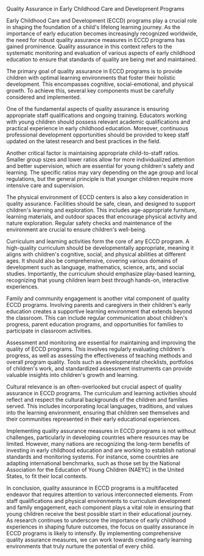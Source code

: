 Quality Assurance in Early Childhood Care and Development Programs

Early Childhood Care and Development (ECCD) programs play a crucial role in shaping the foundation of a child's lifelong learning journey. As the importance of early education becomes increasingly recognized worldwide, the need for robust quality assurance measures in ECCD programs has gained prominence. Quality assurance in this context refers to the systematic monitoring and evaluation of various aspects of early childhood education to ensure that standards of quality are being met and maintained.

The primary goal of quality assurance in ECCD programs is to provide children with optimal learning environments that foster their holistic development. This encompasses cognitive, social-emotional, and physical growth. To achieve this, several key components must be carefully considered and implemented.

One of the fundamental aspects of quality assurance is ensuring appropriate staff qualifications and ongoing training. Educators working with young children should possess relevant academic qualifications and practical experience in early childhood education. Moreover, continuous professional development opportunities should be provided to keep staff updated on the latest research and best practices in the field.

Another critical factor is maintaining appropriate child-to-staff ratios. Smaller group sizes and lower ratios allow for more individualized attention and better supervision, which are essential for young children's safety and learning. The specific ratios may vary depending on the age group and local regulations, but the general principle is that younger children require more intensive care and supervision.

The physical environment of ECCD centers is also a key consideration in quality assurance. Facilities should be safe, clean, and designed to support children's learning and exploration. This includes age-appropriate furniture, learning materials, and outdoor spaces that encourage physical activity and nature exploration. Regular safety checks and maintenance of the environment are crucial to ensure children's well-being.

Curriculum and learning activities form the core of any ECCD program. A high-quality curriculum should be developmentally appropriate, meaning it aligns with children's cognitive, social, and physical abilities at different ages. It should also be comprehensive, covering various domains of development such as language, mathematics, science, arts, and social studies. Importantly, the curriculum should emphasize play-based learning, recognizing that young children learn best through hands-on, interactive experiences.

Family and community engagement is another vital component of quality ECCD programs. Involving parents and caregivers in their children's early education creates a supportive learning environment that extends beyond the classroom. This can include regular communication about children's progress, parent education programs, and opportunities for families to participate in classroom activities.

Assessment and monitoring are essential for maintaining and improving the quality of ECCD programs. This involves regularly evaluating children's progress, as well as assessing the effectiveness of teaching methods and overall program quality. Tools such as developmental checklists, portfolios of children's work, and standardized assessment instruments can provide valuable insights into children's growth and learning.

Cultural relevance is an often-overlooked but crucial aspect of quality assurance in ECCD programs. The curriculum and learning activities should reflect and respect the cultural backgrounds of the children and families served. This includes incorporating local languages, traditions, and values into the learning environment, ensuring that children see themselves and their communities represented in their early educational experiences.

Implementing quality assurance measures in ECCD programs is not without challenges, particularly in developing countries where resources may be limited. However, many nations are recognizing the long-term benefits of investing in early childhood education and are working to establish national standards and monitoring systems. For instance, some countries are adapting international benchmarks, such as those set by the National Association for the Education of Young Children (NAEYC) in the United States, to fit their local contexts.

In conclusion, quality assurance in ECCD programs is a multifaceted endeavor that requires attention to various interconnected elements. From staff qualifications and physical environments to curriculum development and family engagement, each component plays a vital role in ensuring that young children receive the best possible start in their educational journey. As research continues to underscore the importance of early childhood experiences in shaping future outcomes, the focus on quality assurance in ECCD programs is likely to intensify. By implementing comprehensive quality assurance measures, we can work towards creating early learning environments that truly nurture the potential of every child.